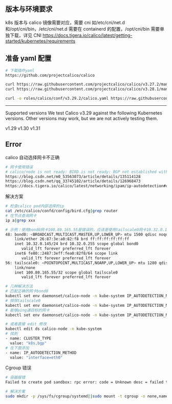 ## 版本与环境要求

k8s 版本与 calico 镜像需要对应，需要 cni 如/etc/cni/net.d 和/opt/cni/bin，/etc/cni/net.d 需要在 containerd 的配置，/opt/cni/bin 需要单独下载，详见 CNI
https://docs.tigera.io/calico/latest/getting-started/kubernetes/requirements

## 准备 yaml 配置

```bash
# 下载插件yaml
https://github.com/projectcalico/calico

curl https://raw.githubusercontent.com/projectcalico/calico/v3.27.2/manifests/calico.yaml -O
curl https://raw.githubusercontent.com/projectcalico/calico/v3.28.1/manifests/calico.yaml -O

curl -o roles/calico/conf/v3.29.2/calico.yaml https://raw.githubusercontent.com/projectcalico/calico/v3.29.2/manifests/calico.yaml


```

---

Supported versions
We test Calico v3.29 against the following Kubernetes versions. Other versions may work, but we are not actively testing them.

v1.29
v1.30
v1.31

## Error

calico 自动选择网卡不正确

```bash
# 网卡使用错误
# calico/node is not ready: BIRD is not ready: BGP not established with
https://blog.csdn.net/m0_53563073/article/details/135114128
https://blog.csdn.net/qq_33745102/article/details/126968473
https://docs.tigera.io/calico/latest/networking/ipam/ip-autodetection#change-the-autodetection-method

```

解决方案

```bash
# 检查calico pod内部选择的ip
cat /etc/calico/confd/config/bird.cfg|grep router
# 在节点查询网卡
ip a|grep xxx

# 示例：使用bond0网卡100.80.165.55是错误的，应该是使用tailscale0网卡10.32.0.145
48: bond0: <BROADCAST,MULTICAST,MASTER,UP,LOWER_UP> mtu 1500 qdisc noqueue state UP group default qlen 1000
    link/ether 26:87:3e:a0:82:f8 brd ff:ff:ff:ff:ff:ff
    inet 10.32.0.145/24 brd 10.32.0.255 scope global bond0
       valid_lft forever preferred_lft forever
    inet6 fe80::2487:3eff:fea0:82f8/64 scope link
       valid_lft forever preferred_lft forever
56: tailscale0: <POINTOPOINT,MULTICAST,NOARP,UP,LOWER_UP> mtu 1280 qdisc fq_codel state UNKNOWN group default qlen 500
    link/none
    inet 100.80.165.55/32 scope global tailscale0
       valid_lft forever preferred_lft forever

# 几种解决方法
# 匹配正确的网卡bond0
kubectl set env daemonset/calico-node -n kube-system IP_AUTODETECTION_METHOD=interface=bond0
# 排除tailscale0
kubectl set env daemonset/calico-node -n kube-system IP_AUTODETECTION_METHOD=interface=skip-interface=tailscale0
# 能够ping通目标的网卡
kubectl set env daemonset/calico-node -n kube-system IP_AUTODETECTION_METHOD=interface=can-reach=www.google.com

# 或者直接 edit 修改
kubectl edit ds calico-node -n kube-system
# 找到
- name: CLUSTER_TYPE
  value: "k8s,bgp"
# 在下面添加
- name: IP_AUTODETECTION_METHOD
  value: "interface=eth0"

```

Cgroup 错误

```bash
# 容器报错
Failed to create pod sandbox: rpc error: code = Unknown desc = failed to create containerd task: cgroups: cgroup mountpoint does not exist: unknown

# 解决方案
sudo mkdir -p /sys/fs/cgroup/systemd||sudo mount -t cgroup -o none,name=systemd cgroup /sys/fs/cgroup/systemd
```
